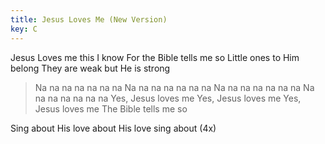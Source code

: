 ```yaml
---
title: Jesus Loves Me (New Version)
key: C
---
```


Jesus Loves me this I know 
For the Bible tells me so
Little ones to Him belong 
They are weak but He is strong 

>Na na na na na na na 
Na na na na na na na 
Na na na na na na na 
Na na na na na na na
Yes, Jesus loves me
Yes, Jesus loves me
Yes, Jesus loves me
The Bible tells me so

Sing about His love
about His love sing about
(4x)
